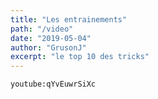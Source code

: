 ```yaml
---
title: "Les entrainements"
path: "/video"
date: "2019-05-04"
author: "GrusonJ"
excerpt: "le top 10 des tricks" 
---
```

`youtube:qYvEuwrSiXc`

